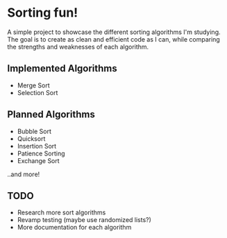 ﻿# Sorting fun!
A simple project to showcase the different sorting algorithms I'm studying. The goal is to create as clean and efficient code as I can, while comparing the strengths and weaknesses of each algorithm. 

## Implemented Algorithms
- Merge Sort
- Selection Sort

## Planned Algorithms
- Bubble Sort
- Quicksort
- Insertion Sort
- Patience Sorting
- Exchange Sort

..and more!

## TODO
- Research more sort algorithms
- Revamp testing (maybe use randomized lists?)
- More documentation for each algorithm
